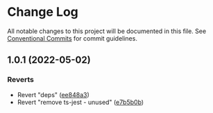 # Change Log

All notable changes to this project will be documented in this file.
See [Conventional Commits](https://conventionalcommits.org) for commit guidelines.

## 1.0.1 (2022-05-02)


### Reverts

* Revert "deps" ([ee848a3](https://github.com/wix-private/noam-external-db-poc/commit/ee848a38b91142250fbc60706f09bc4eb9f0e05d))
* Revert "remove ts-jest - unused" ([e7b5b0b](https://github.com/wix-private/noam-external-db-poc/commit/e7b5b0b416fc920a8d2b9d2f8ddf55393ad836f0))
